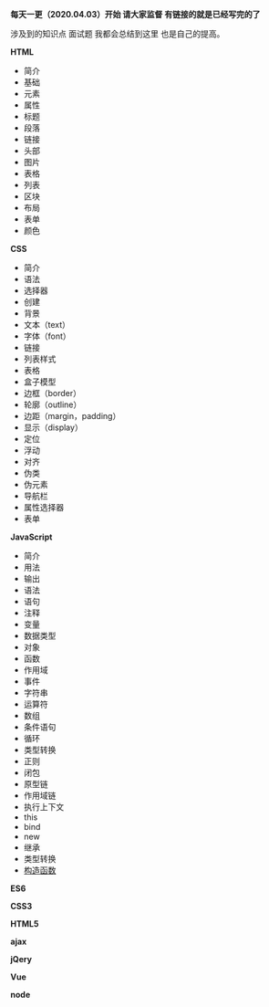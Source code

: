 **每天一更（2020.04.03）开始 请大家监督  有链接的就是已经写完的了**

涉及到的知识点 面试题 我都会总结到这里 也是自己的提高。

**HTML**

- 简介
- 基础
- 元素
- 属性
- 标题
- 段落
- 链接
- 头部
- 图片
- 表格
- 列表
- 区块
- 布局
- 表单
- 颜色

**CSS**

- 简介
- 语法
- 选择器
- 创建
- 背景
- 文本（text）
- 字体（font）
- 链接
- 列表样式
- 表格
- 盒子模型
- 边框（border）
- 轮廓（outline）
- 边距（margin，padding）
- 显示（display）
- 定位
- 浮动
- 对齐
- 伪类
- 伪元素
- 导航栏
- 属性选择器
- 表单

**JavaScript**

- 简介
- 用法
- 输出
- 语法
- 语句
- 注释
- 变量
- 数据类型
- 对象
- 函数
- 作用域
- 事件
- 字符串
- 运算符
- 数组
- 条件语句
- 循环
- 类型转换
- 正则
- 闭包
- 原型链
- 作用域链
- 执行上下文
- this
- bind
- new
- 继承
- 类型转换
- [构造函数](https://zhuanlan.zhihu.com/p/86430387)

**ES6**

**CSS3** 

**HTML5**

**ajax**

**jQery**

**Vue**

**node**